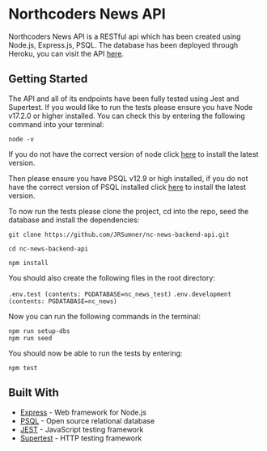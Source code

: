 # Northcoders News API

Northcoders News API is a RESTful api which has been created using Node.js, Express.js, PSQL.
The database has been deployed through Heroku, you can visit the API [here](https://nc-news-backend-api.herokuapp.com/api).

## Getting Started

The API and all of its endpoints have been fully tested using Jest and Supertest. If you would like to run the tests please ensure you have Node v17.2.0 or higher installed. You can check this by entering the following command into your terminal:

```
node -v
```

If you do not have the correct version of node click [here](https://nodejs.org/en/download/) to install the latest version.

Then please ensure you have PSQL v12.9 or high installed, if you do not have the correct version of PSQL installed click [here](https://www.postgresql.org/download/) to install the latest version.

To now run the tests please clone the project, cd into the repo, seed the database and install the dependencies:

```
git clone https://github.com/JRSumner/nc-news-backend-api.git

cd nc-news-backend-api

npm install
```

You should also create the following files in the root directory:

`.env.test (contents: PGDATABASE=nc_news_test)`
`.env.development (contents: PGDATABASE=nc_news)`

Now you can run the following commands in the terminal:

```
npm run setup-dbs
npm run seed
```

You should now be able to run the tests by entering:

```
npm test
```

## Built With

- [Express](https://expressjs.com/) - Web framework for Node.js
- [PSQL](https://www.postgresql.org/) - Open source relational database
- [JEST](https://jestjs.io/) - JavaScript testing framework
- [Supertest](https://www.npmjs.com/package/supertest) - HTTP testing framework
